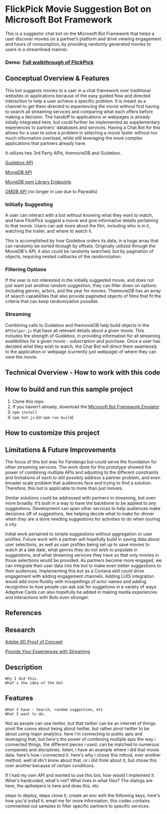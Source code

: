# FlickPick Movie Suggestion Bot on Microsoft Bot Framework

This is a suggestor chat bot on the Microsoft Bot Framework that helps a user discover movies on a partner’s platform and drive viewing engagement and hours of consumption, by providing randomly generated movies to users in a streamlined manner.

### Demo: [Full walkthrough of FlickPick](https://microsoft.sharepoint.com/teams/DXTechnicalWorkingGroups/Shared%20Documents/Media/FlickPick_Demo.mp4)

## Conceptual Overview & Features
This bot suggests movies to a user in a chat framework over traditional websites or applications because of the easy guided flow and directed interaction to help a user achieve a specific problem. It is meant as a channel to get them directed to experiencing the movie without first having to search all streaming services and comparing what each offers before making a decision. The handoff to applications or webpages is already intially integrated here, but could further be implemented as supplementary experiences to partners' databases and services. Having a Chat Bot for this allows for a user to solve a problem in selecting a movie faster without too much information overload, while still leveraging the more complex applications that partners already have.

It utilizes two 3rd Party APIs, themovieDB and Guidebox. 

[Guidebox API](https://api.guidebox.com/docs)

[MovieDB API](https://developers.themoviedb.org/3/)

[MovieDB npm Library Endpoints](https://github.com/impronunciable/moviedb/wiki/Library-endpoints)

[OMDB API](http://www.omdbapi.com/) (no longer in use due to Paywalls)

### Initially Suggesting
A user can interact with a bot without knowing what they want to watch, and have FlickPick suggest a movie and give informative details pertaining to that movie. Users can ask more about the film, including who is in it, watching the trailer, and where to watch it.

This is accomplished by how Guidebox orders its data, in a huge array that can randomly be sorted through by offsets. Originally utilized through the MovieDB's API, it also could be randomly searched, but by pagination of objects, requiring nested callbacks of the randomization.

### Filtering Options
If the user is not interested in the initially suggested movie, and does not just want just another random suggestion, they can filter down on options including genres, actors, and the year for movies. ThemovieDB has an array of search capabilities that also provide paginated objects of films that fit the criteria that can keep randomization possible.

### Streaming
Combining calls to Guidebox and themovieDB help build objects in the ```APIhelper.js``` that have all relevant details about a given movie. This includes the strength of Guidebox, in providing information for all streaming availibilities for a given movie - subscription and purchase. Once a user has decided what they wish to watch, the Chat Bot will direct them seamlessly to the application or webpage (currently just webpage) of where they can view the movie.

## Technical Overview - How to work with this code

## How to build and run this sample project
1. Clone this repo
2. If you haven't already, download the [Microsoft Bot Framework Emulator](https://docs.microsoft.com/en-us/bot-framework/debug-bots-emulator)
3. ```npm install```
4. ```npm bot.js``` (or ```npm run build```)

## How to customize this project

## Limitations & Future Improvements
The focus of this bot was for Fandango but could serve the foundation for other streaming services. The work done for this prototype showed the power of combining multiple APIs and adjusting to the different constraints and limitations of each to still possibly address a partner problem, and even broader scale problem that audiences face and trying to find a solution. Therefore, this bot is applicable to more than just movies. 

Similar solutions could be addressed with partners in streaming, but even more broadly. It’s built in a way to have the backbone to be applied to any suggestions. Development can span other services to help audiences make decisions off of suggestions, like helping decide what to make for dinner when they are a store needing suggestions for activities to do when touring a city.

Initial work pertained to simple suggestions without aggregation or user profiles. Future work with a partner will hopefully build in saving data about user selections, as well as user profiles being set up to save movies to watch at a late date, what genres they do not wish to populate in suggestions, and what streaming services they have so that only movies in those selections would be provided. As partners become more engaged, we can integrate their user data into the bot to make even better suggestions to their audiences.
Implementing this bot as a Cortana skill could drive engagement with adding engagement channels. Adding LUIS integration would add more fluidity with misspellings of actor names and adding recognition to how people can ask ask for suggetions in a variety of ways. Adaptive Cards can also hopefully be added in making media experiences and interactions with Bots even stronger. 



## References

## Research

[Adobe XD Proof of Concept](https://xd.adobe.com/view/6b5d8575-0ed2-484d-af3b-ff5e7e717069/?featureset=0.6.15)

[Provide Your Experiences with Streaming](https://www.surveymonkey.com/r/GSHC5M2)




## Description
    Why I did this.
    What's the idea of the bot
## Features
    What I have : Search, random suggestion, etc
    What I want to do:


Not as people can use twitter, but that twitter can be an internet of things. pivot the convo about being about twitter, but rather pivot twitter to be about using major analytics.
here i'm connecting to public apis and leveraging that, but here's the power of combining multiple apis
the way i connected things, the different pieces i used, can be matched to numerous companies and disciplines. 
listen, i have an example where i did that movie data. here's how i connected it. 
here's why i chose this mthod, over another method. well id idn't know about that, or i did think about it, but chose this over another because of certain conditions.

If I had my own API and wanted to use this bot, how would I implement it.
What's hardcoded, what's not?
What lives in what files?
The dialogs are here, the apihelpers is here and does this. etc

steps to deploy, steps 
clone it, create an env with the following keys, 
here's how you'd install it, email me for more information.
this codes contains commented out samples to filter specific partners to specific services. 